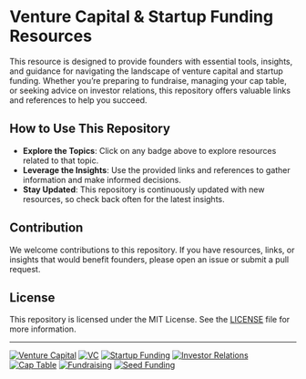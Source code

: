 # Venture Capital & Startup Funding Resources

This resource is designed to provide founders with essential tools, insights, and guidance for navigating the landscape of venture capital and startup funding. Whether you’re preparing to fundraise, managing your cap table, or seeking advice on investor relations, this repository offers valuable links and references to help you succeed.

## How to Use This Repository

- **Explore the Topics**: Click on any badge above to explore resources related to that topic.
- **Leverage the Insights**: Use the provided links and references to gather information and make informed decisions.
- **Stay Updated**: This repository is continuously updated with new resources, so check back often for the latest insights.

## Contribution

We welcome contributions to this repository. If you have resources, links, or insights that would benefit founders, please open an issue or submit a pull request.

## License

This repository is licensed under the MIT License. See the [LICENSE](LICENSE) file for more information.

---

[![Venture Capital](https://img.shields.io/badge/Venture%20Capital-blue.svg)]() 
[![VC](https://img.shields.io/badge/VC-green.svg)]() 
[![Startup Funding](https://img.shields.io/badge/Startup%20Funding-yellow.svg)]() 
[![Investor Relations](https://img.shields.io/badge/Investor%20Relations-orange.svg)]() 
[![Cap Table](https://img.shields.io/badge/Cap%20Table-purple.svg)]() 
[![Fundraising](https://img.shields.io/badge/Fundraising-red.svg)]() 
[![Seed Funding](https://img.shields.io/badge/Seed%20Funding-lightblue.svg)]() 